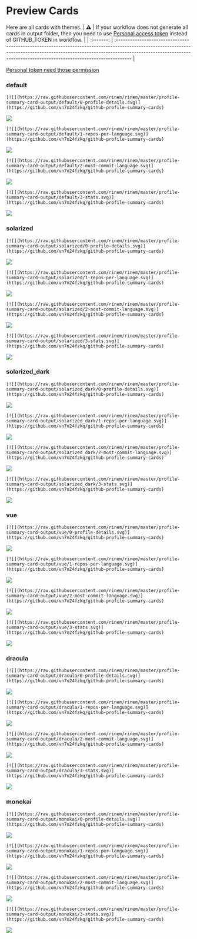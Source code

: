 
# Preview Cards

Here are all cards with themes.
| :warning: | If your workflow does not generate all cards in output folder, then you need to use [Personal access token](https://docs.github.com/en/actions/configuring-and-managing-workflows/creating-and-storing-encrypted-secrets) instead of GITHUB_TOKEN in workflow. |
| :-------: | :------------------------------------------------------------------------------------------------------------------------------------------------------------------------------------------------------------------------------------------------ |

[Personal token need those permission](https://github.com/vn7n24fzkq/github-profile-summary-cards/wiki/Personal-access-token-permissions)


### default


```
[![](https://raw.githubusercontent.com/rinem/rinem/master/profile-summary-card-output/default/0-profile-details.svg)](https://github.com/vn7n24fzkq/github-profile-summary-cards)
```
![](https://raw.githubusercontent.com/rinem/rinem/master/profile-summary-card-output/default/0-profile-details.svg)


```
[![](https://raw.githubusercontent.com/rinem/rinem/master/profile-summary-card-output/default/1-repos-per-language.svg)](https://github.com/vn7n24fzkq/github-profile-summary-cards)
```
![](https://raw.githubusercontent.com/rinem/rinem/master/profile-summary-card-output/default/1-repos-per-language.svg)


```
[![](https://raw.githubusercontent.com/rinem/rinem/master/profile-summary-card-output/default/2-most-commit-language.svg)](https://github.com/vn7n24fzkq/github-profile-summary-cards)
```
![](https://raw.githubusercontent.com/rinem/rinem/master/profile-summary-card-output/default/2-most-commit-language.svg)


```
[![](https://raw.githubusercontent.com/rinem/rinem/master/profile-summary-card-output/default/3-stats.svg)](https://github.com/vn7n24fzkq/github-profile-summary-cards)
```
![](https://raw.githubusercontent.com/rinem/rinem/master/profile-summary-card-output/default/3-stats.svg)


### solarized


```
[![](https://raw.githubusercontent.com/rinem/rinem/master/profile-summary-card-output/solarized/0-profile-details.svg)](https://github.com/vn7n24fzkq/github-profile-summary-cards)
```
![](https://raw.githubusercontent.com/rinem/rinem/master/profile-summary-card-output/solarized/0-profile-details.svg)


```
[![](https://raw.githubusercontent.com/rinem/rinem/master/profile-summary-card-output/solarized/1-repos-per-language.svg)](https://github.com/vn7n24fzkq/github-profile-summary-cards)
```
![](https://raw.githubusercontent.com/rinem/rinem/master/profile-summary-card-output/solarized/1-repos-per-language.svg)


```
[![](https://raw.githubusercontent.com/rinem/rinem/master/profile-summary-card-output/solarized/2-most-commit-language.svg)](https://github.com/vn7n24fzkq/github-profile-summary-cards)
```
![](https://raw.githubusercontent.com/rinem/rinem/master/profile-summary-card-output/solarized/2-most-commit-language.svg)


```
[![](https://raw.githubusercontent.com/rinem/rinem/master/profile-summary-card-output/solarized/3-stats.svg)](https://github.com/vn7n24fzkq/github-profile-summary-cards)
```
![](https://raw.githubusercontent.com/rinem/rinem/master/profile-summary-card-output/solarized/3-stats.svg)


### solarized_dark


```
[![](https://raw.githubusercontent.com/rinem/rinem/master/profile-summary-card-output/solarized_dark/0-profile-details.svg)](https://github.com/vn7n24fzkq/github-profile-summary-cards)
```
![](https://raw.githubusercontent.com/rinem/rinem/master/profile-summary-card-output/solarized_dark/0-profile-details.svg)


```
[![](https://raw.githubusercontent.com/rinem/rinem/master/profile-summary-card-output/solarized_dark/1-repos-per-language.svg)](https://github.com/vn7n24fzkq/github-profile-summary-cards)
```
![](https://raw.githubusercontent.com/rinem/rinem/master/profile-summary-card-output/solarized_dark/1-repos-per-language.svg)


```
[![](https://raw.githubusercontent.com/rinem/rinem/master/profile-summary-card-output/solarized_dark/2-most-commit-language.svg)](https://github.com/vn7n24fzkq/github-profile-summary-cards)
```
![](https://raw.githubusercontent.com/rinem/rinem/master/profile-summary-card-output/solarized_dark/2-most-commit-language.svg)


```
[![](https://raw.githubusercontent.com/rinem/rinem/master/profile-summary-card-output/solarized_dark/3-stats.svg)](https://github.com/vn7n24fzkq/github-profile-summary-cards)
```
![](https://raw.githubusercontent.com/rinem/rinem/master/profile-summary-card-output/solarized_dark/3-stats.svg)


### vue


```
[![](https://raw.githubusercontent.com/rinem/rinem/master/profile-summary-card-output/vue/0-profile-details.svg)](https://github.com/vn7n24fzkq/github-profile-summary-cards)
```
![](https://raw.githubusercontent.com/rinem/rinem/master/profile-summary-card-output/vue/0-profile-details.svg)


```
[![](https://raw.githubusercontent.com/rinem/rinem/master/profile-summary-card-output/vue/1-repos-per-language.svg)](https://github.com/vn7n24fzkq/github-profile-summary-cards)
```
![](https://raw.githubusercontent.com/rinem/rinem/master/profile-summary-card-output/vue/1-repos-per-language.svg)


```
[![](https://raw.githubusercontent.com/rinem/rinem/master/profile-summary-card-output/vue/2-most-commit-language.svg)](https://github.com/vn7n24fzkq/github-profile-summary-cards)
```
![](https://raw.githubusercontent.com/rinem/rinem/master/profile-summary-card-output/vue/2-most-commit-language.svg)


```
[![](https://raw.githubusercontent.com/rinem/rinem/master/profile-summary-card-output/vue/3-stats.svg)](https://github.com/vn7n24fzkq/github-profile-summary-cards)
```
![](https://raw.githubusercontent.com/rinem/rinem/master/profile-summary-card-output/vue/3-stats.svg)


### dracula


```
[![](https://raw.githubusercontent.com/rinem/rinem/master/profile-summary-card-output/dracula/0-profile-details.svg)](https://github.com/vn7n24fzkq/github-profile-summary-cards)
```
![](https://raw.githubusercontent.com/rinem/rinem/master/profile-summary-card-output/dracula/0-profile-details.svg)


```
[![](https://raw.githubusercontent.com/rinem/rinem/master/profile-summary-card-output/dracula/1-repos-per-language.svg)](https://github.com/vn7n24fzkq/github-profile-summary-cards)
```
![](https://raw.githubusercontent.com/rinem/rinem/master/profile-summary-card-output/dracula/1-repos-per-language.svg)


```
[![](https://raw.githubusercontent.com/rinem/rinem/master/profile-summary-card-output/dracula/2-most-commit-language.svg)](https://github.com/vn7n24fzkq/github-profile-summary-cards)
```
![](https://raw.githubusercontent.com/rinem/rinem/master/profile-summary-card-output/dracula/2-most-commit-language.svg)


```
[![](https://raw.githubusercontent.com/rinem/rinem/master/profile-summary-card-output/dracula/3-stats.svg)](https://github.com/vn7n24fzkq/github-profile-summary-cards)
```
![](https://raw.githubusercontent.com/rinem/rinem/master/profile-summary-card-output/dracula/3-stats.svg)


### monokai


```
[![](https://raw.githubusercontent.com/rinem/rinem/master/profile-summary-card-output/monokai/0-profile-details.svg)](https://github.com/vn7n24fzkq/github-profile-summary-cards)
```
![](https://raw.githubusercontent.com/rinem/rinem/master/profile-summary-card-output/monokai/0-profile-details.svg)


```
[![](https://raw.githubusercontent.com/rinem/rinem/master/profile-summary-card-output/monokai/1-repos-per-language.svg)](https://github.com/vn7n24fzkq/github-profile-summary-cards)
```
![](https://raw.githubusercontent.com/rinem/rinem/master/profile-summary-card-output/monokai/1-repos-per-language.svg)


```
[![](https://raw.githubusercontent.com/rinem/rinem/master/profile-summary-card-output/monokai/2-most-commit-language.svg)](https://github.com/vn7n24fzkq/github-profile-summary-cards)
```
![](https://raw.githubusercontent.com/rinem/rinem/master/profile-summary-card-output/monokai/2-most-commit-language.svg)


```
[![](https://raw.githubusercontent.com/rinem/rinem/master/profile-summary-card-output/monokai/3-stats.svg)](https://github.com/vn7n24fzkq/github-profile-summary-cards)
```
![](https://raw.githubusercontent.com/rinem/rinem/master/profile-summary-card-output/monokai/3-stats.svg)

